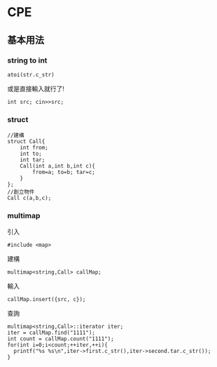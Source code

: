 # CPE
## 基本用法
### string to int
```
atoi(str.c_str)
```
或是直接輸入就行了!
```
int src; cin>>src;
```
### struct
```
//建構
struct Call{
	int from;
	int to;
	int tar;
	Call(int a,int b,int c){
		from=a; to=b; tar=c;
	}
};
//創立物件
Call c(a,b,c);
```
### multimap
引入
```
#include <map>
```

建構
```
multimap<string,Call> callMap;
```

輸入
```
callMap.insert({src, c});
```

查詢
```
multimap<string,Call>::iterator iter;
iter = callMap.find("1111");
int count = callMap.count("1111");
for(int i=0;i<count;++iter,++i){
  printf("%s %s\n",iter->first.c_str(),iter->second.tar.c_str());	
}
```
